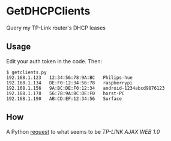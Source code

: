 # GetDHCPClients
Query my TP-Link router's DHCP leases

## Usage

Edit your auth token in the code. Then:
```
$ getclients.py
192.168.1.123	12:34:56:78:9A:BC	Philips-hue
192.168.1.134	DE:F0:12:34:56:78	raspberrypi
192.168.1.156	9A:BC:DE:F0:12:34	android-1234abcd9876123
192.168.1.178	56:78:9A:BC:DE:F0	horst-PC
192.168.1.190	AB:CD:EF:12:34:56	Surface

```

## How
A Python [request](python-requests.org) to what seems to be *TP-LINK AJAX WEB 1.0*
